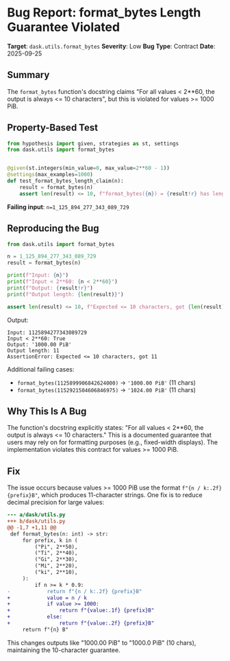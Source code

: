 # Bug Report: format_bytes Length Guarantee Violated

**Target**: `dask.utils.format_bytes`
**Severity**: Low
**Bug Type**: Contract
**Date**: 2025-09-25

## Summary

The `format_bytes` function's docstring claims "For all values < 2**60, the output is always <= 10 characters", but this is violated for values >= 1000 PiB.

## Property-Based Test

```python
from hypothesis import given, strategies as st, settings
from dask.utils import format_bytes


@given(st.integers(min_value=0, max_value=2**60 - 1))
@settings(max_examples=1000)
def test_format_bytes_length_claim(n):
    result = format_bytes(n)
    assert len(result) <= 10, f"format_bytes({n}) = {result!r} has length {len(result)}, expected <= 10"
```

**Failing input**: `n=1_125_894_277_343_089_729`

## Reproducing the Bug

```python
from dask.utils import format_bytes

n = 1_125_894_277_343_089_729
result = format_bytes(n)

print(f"Input: {n}")
print(f"Input < 2**60: {n < 2**60}")
print(f"Output: {result!r}")
print(f"Output length: {len(result)}")

assert len(result) <= 10, f"Expected <= 10 characters, got {len(result)}"
```

Output:
```
Input: 1125894277343089729
Input < 2**60: True
Output: '1000.00 PiB'
Output length: 11
AssertionError: Expected <= 10 characters, got 11
```

Additional failing cases:
- `format_bytes(1125899906842624000)` → `'1000.00 PiB'` (11 chars)
- `format_bytes(1152921504606846975)` → `'1024.00 PiB'` (11 chars)

## Why This Is A Bug

The function's docstring explicitly states: "For all values < 2**60, the output is always <= 10 characters." This is a documented guarantee that users may rely on for formatting purposes (e.g., fixed-width displays). The implementation violates this contract for values >= 1000 PiB.

## Fix

The issue occurs because values >= 1000 PiB use the format `f"{n / k:.2f} {prefix}B"`, which produces 11-character strings. One fix is to reduce decimal precision for large values:

```diff
--- a/dask/utils.py
+++ b/dask/utils.py
@@ -1,7 +1,11 @@
 def format_bytes(n: int) -> str:
     for prefix, k in (
         ("Pi", 2**50),
         ("Ti", 2**40),
         ("Gi", 2**30),
         ("Mi", 2**20),
         ("ki", 2**10),
     ):
         if n >= k * 0.9:
-            return f"{n / k:.2f} {prefix}B"
+            value = n / k
+            if value >= 1000:
+                return f"{value:.1f} {prefix}B"
+            else:
+                return f"{value:.2f} {prefix}B"
     return f"{n} B"
```

This changes outputs like "1000.00 PiB" to "1000.0 PiB" (10 chars), maintaining the 10-character guarantee.